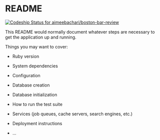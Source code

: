 # README

[ ![Codeship Status for aimeebachari/boston-bar-review](https://app.codeship.com/projects/41a46fe0-bf10-0134-42bb-7a625a3fabd4/status?branch=master)](https://app.codeship.com/projects/196483)

This README would normally document whatever steps are necessary to get the
application up and running.

Things you may want to cover:

* Ruby version

* System dependencies

* Configuration

* Database creation

* Database initialization

* How to run the test suite

* Services (job queues, cache servers, search engines, etc.)

* Deployment instructions

* ...
